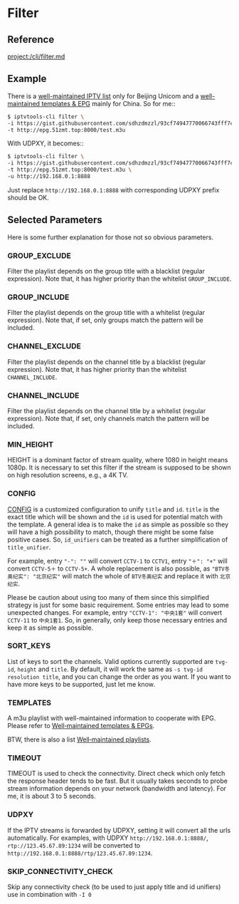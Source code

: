 # Filter

## Reference

<project:/cli/filter.md>

## Example

There is a [well-maintained IPTV list](https://gist.github.com/sdhzdmzzl/93cf74947770066743fff7c7f4fc5820) only for Beijing Unicom and a [well-maintained templates & EPG](http://epg.51zmt.top:8000/) mainly for China. So for me::

```bash
$ iptvtools-cli filter \
-i https://gist.githubusercontent.com/sdhzdmzzl/93cf74947770066743fff7c7f4fc5820/raw/11107d2dcfe2f5785e7ada94bb44c0cd349191c5/bj-unicom-iptv.m3u \
-t http://epg.51zmt.top:8000/test.m3u
```

With UDPXY, it becomes::

```bash
$ iptvtools-cli filter \
-i https://gist.githubusercontent.com/sdhzdmzzl/93cf74947770066743fff7c7f4fc5820/raw/11107d2dcfe2f5785e7ada94bb44c0cd349191c5/bj-unicom-iptv.m3u \
-t http://epg.51zmt.top:8000/test.m3u \
-u http://192.168.0.1:8888
```

Just replace `http://192.168.0.1:8888` with corresponding UDPXY prefix should be OK.

## Selected Parameters

Here is some further explanation for those not so obvious parameters.

### GROUP_EXCLUDE

Filter the playlist depends on the group title with a blacklist (regular expression).
Note that, it has higher priority than the whitelist ``GROUP_INCLUDE``.

### GROUP_INCLUDE

Filter the playlist depends on the group title with a whitelist (regular expression).
Note that, if set, only groups match the pattern will be included.

### CHANNEL_EXCLUDE

Filter the playlist depends on the channel title by a blacklist (regular expression).
Note that, it has higher priority than the whitelist ``CHANNEL_INCLUDE``.

### CHANNEL_INCLUDE

Filter the playlist depends on the channel title by a whitelist (regular expression).
Note that, if set, only channels match the pattern will be included.

### MIN_HEIGHT

HEIGHT is a dominant factor of stream quality,
where 1080 in height means 1080p.
It is necessary to set this filter
if the stream is supposed to be shown on high resolution screens,
e.g., a 4K TV.

### CONFIG

[CONFIG](https://github.com/huxuan/iptvtools/blob/master/config.json)
is a customized configuration to unify ``title`` and ``id``.
``title`` is the exact title which will be shown and
the ``id`` is used for potential match with the template.
A general idea is to make the ``id`` as simple as possible
so they will have a high possibility to match,
though there might be some false positive cases.
So, ``id_unifiers`` can be treated as
a further simplification of ``title_unifier``.

For example, entry ``"-": ""`` will convert ``CCTV-1`` to ``CCTV1``,
entry ``"＋": "+"`` will convert ``CCTV-5＋`` to ``CCTV-5+``.
A whole replacement is also possible,
as ``"BTV冬奥纪实": "北京纪实"`` will
match the whole of ``BTV冬奥纪实`` and
replace it with ``北京纪实``.

Please be caution about using too many of them
since this simplified strategy is just for some basic requirement.
Some entries may lead to some unexpected changes.
For example, entry ``"CCTV-1": "中央1套"`` will convert ``CCTV-11`` to ``中央1套1``.
So, in generally,
only keep those necessary entries and keep it as simple as possible.

### SORT_KEYS

List of keys to sort the channels. Valid options currently supported are
`tvg-id`, `height` and `title`. By default, it will work the same as
`-s tvg-id resolution title`, and you can change the order as you want.
If you want to have more keys to be supported, just let me know.

### TEMPLATES

A m3u playlist with well-maintained information to cooperate with EPG.
Please refer to [Well‐maintained templates & EPGs](https://github.com/huxuan/iptvtools/wiki/Well%E2%80%90maintained-templates-&-EPGs).

BTW, there is also a list [Well‐maintained playlists](https://github.com/huxuan/iptvtools/wiki/Well%E2%80%90maintained-playlists).

### TIMEOUT

TIMEOUT is used to check the connectivity.
Direct check which only fetch the response header tends to be fast.
But it usually takes seconds to probe stream information
depends on your network (bandwidth and latency).
For me, it is about 3 to 5 seconds.

### UDPXY

If the IPTV streams is forwarded by UDPXY,
setting it will convert all the urls automatically.
For examples, with UDPXY `http://192.168.0.1:8888/`,
`rtp://123.45.67.89:1234` will be converted to
`http://192.168.0.1:8888/rtp/123.45.67.89:1234`.

### SKIP_CONNECTIVITY_CHECK

Skip any connectivity check (to be used to just apply title and id unifiers)
use in combination with `-I 0`
